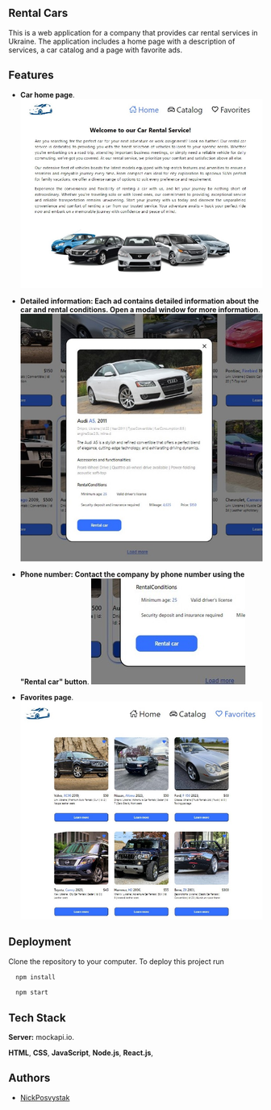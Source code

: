 
## Rental Cars


This is a web application for a company that provides car rental services in Ukraine. The application includes a home page with a description of services, a car catalog and a page with favorite ads.


## Features

 - **Car home page**. 
 ![Home page](../src/images/README/HomePage.jpg)
 - **Detailed information: Each ad contains detailed information about the car and rental conditions. Open a modal window for more information**.
 ![Details](../src/images/README/Details.jpg)
 
 - **Phone number: Contact the company by phone number using the "Rental car" button**.
![Phone number](../src/images/README/RentalCarsPhone.jpg)
  - **Favorites page**.
  ![Favorites page](../src/images/README/FavoritesPage.jpg)
## Deployment


Clone the repository to your computer.
To deploy this project run

```bash
  npm install
```
```bash
  npm start
```


## Tech Stack


**Server:** mockapi.io.


**HTML**, **CSS**, **JavaScript**, **Node.js**, **React.js**,








## Authors

- [NickPosvystak](https://github.com/NickPosvystak)